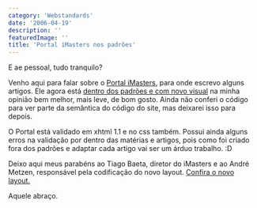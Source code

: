 ```yaml
---
category: 'Webstandards'
date: '2006-04-19'
description: ''
featuredImage: ''
title: 'Portal iMasters nos padrões'
---
```


E ae pessoal, tudo tranquilo?

Venho aqui para falar sobre o [Portal iMasters](http://www.imasters.com.br), para onde escrevo alguns artigos. Ele agora está [dentro dos padrões e com novo visual](http://www.maujor.com/blog/2006/04/19/imasters/) na minha opinião bem melhor, mais leve, de bom gosto. Ainda não conferi o código para ver parte da semântica do código do site, mas deixarei isso para depois.

O Portal está validado em xhtml 1.1 e no css também. Possui ainda alguns erros na validação por dentro das matérias e artigos, pois como foi criado fora dos padrões e adaptar cada artigo vai ser um árduo trabalho. :D

Deixo aqui meus parabéns ao Tiago Baeta, diretor do iMasters e ao André Metzen, responsável pela codificação do novo layout. [Confira o novo layout.](http://www.imasters.com.br)

Aquele abraço.
